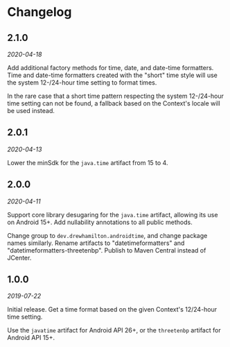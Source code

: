 # Changelog

## 2.1.0
_2020-04-18_

Add additional factory methods for time, date, and date-time formatters. Time and date-time
formatters created with the "short" time style will use the system 12-/24-hour time setting to
format times.

In the rare case that a short time pattern respecting the system 12-/24-hour time setting can not be
found, a fallback based on the Context's locale will be used instead.

## 2.0.1
_2020-04-13_

Lower the minSdk for the `java.time` artifact from 15 to 4.

## 2.0.0
_2020-04-11_

Support core library desugaring for the `java.time` artifact, allowing its use on Android 15+. Add
nullability annotations to all public methods.

Change group to `dev.drewhamilton.androidtime`, and change package names similarly. Rename artifacts
to "datetimeformatters" and "datetimeformatters-threetenbp". Publish to Maven Central instead of
JCenter.

## 1.0.0
_2019-07-22_

Initial release. Get a time format based on the given Context's 12/24-hour time setting.

Use the `javatime` artifact for Android API 26+, or the `threetenbp` artifact for Android API 15+.
